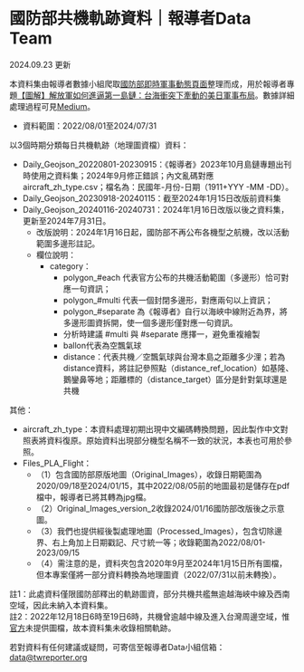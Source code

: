 # 國防部共機軌跡資料｜報導者Data Team
2024.09.23 更新

本資料集由報導者數據小組爬取<a href="https://www.mnd.gov.tw/PublishTable.aspx?Types=%E5%8D%B3%E6%99%82%E8%BB%8D%E4%BA%8B%E5%8B%95%E6%85%8B&title=%E5%9C%8B%E9%98%B2%E6%B6%88%E6%81%AF">國防部即時軍事動態頁面</a>整理而成，用於報導者專題<a href="https://www.mnd.gov.tw/PublishTable.aspx?Types=%E5%8D%B3%E6%99%82%E8%BB%8D%E4%BA%8B%E5%8B%95%E6%85%8B&title=%E5%9C%8B%E9%98%B2%E6%B6%88%E6%81%AF](https://www.twreporter.org/a/taiwanyuji-first-island-chain-military-movement-multimedia)https://www.twreporter.org/a/taiwanyuji-first-island-chain-military-movement-multimedia">【圖解】解放軍如何進逼第一島鏈：台海衝突下牽動的美日軍事布局</a>。數據詳細處理過程可見[Medium](https://medium.com/twreporter/13b10f9a1c81)。

- 資料範圍：2022/08/01至2024/07/31

以3個時期分類每日共機軌跡（地理圖資檔）資料：
- Daily_Geojson_20220801-20230915：《報導者》2023年10月島鏈專題出刊時使用之資料集；2024年9月修正錯誤；內文亂碼對應aircraft_zh_type.csv；檔名為：民國年-月份-日期（1911+YYY -MM -DD）。
- Daily_Geojson_20230918-20240115：截至2024年1月15日改版前資料集
- Daily_Geojson_20240116-20240731：2024年1月16日改版以後之資料集，更新至2024年7月31日。
    - 改版說明：2024年1月16日起，國防部不再公布各機型之航機，改以活動範圍多邊形註記。
    - 欄位說明：
        - category：
            - polygon_#each 代表官方公布的共機活動範圍（多邊形）恰可對應一句資訊；
            - polygon_#multi 代表一個封閉多邊形，對應兩句以上資訊；
            - polygon_#separate 為《報導者》自行以海峽中線附近為界，將多邊形圖資拆開，使一個多邊形僅對應一句資訊。
            - 分析時建議 #multi 與 #separate 應擇一，避免重複繪製
            - ballon代表為空飄氣球
            - distance：代表共機／空飄氣球與台灣本島之距離多少浬；若為distance資料，將註記參照點（distance_ref_location）如基隆、鵝鑾鼻等地；距離標的（distance_target）區分是針對氣球還是共機

其他：
- aircraft_zh_type：本資料處理初期出現中文編碼轉換問題，因此製作中文對照表將資料復原。原始資料出現部分機型名稱不一致的狀況，本表也可用於參照。
- Files_PLA_Flight：
    - （1）包含國防部原版地圖（Original_Images），收錄日期範圍為2020/09/18至2024/01/15，其中2022/08/05前的地圖最初是儲存在pdf檔中，報導者已將其轉為jpg檔。
    - （2）Original_Images_version_2收錄2024/01/16國防部改版後之示意圖。
    - （3）我們也提供經後製處理地圖（Processed_Images），包含切除邊界、右上角加上日期戳記、尺寸統一等；收錄範圍為2022/08/01-2023/09/15
    - （4）需注意的是，資料夾包含2020年9月至2024年1月15日所有圖檔，但本專案僅將一部分資料轉換為地理圖資（2022/07/31以前未轉換）。


註1：此處資料僅限國防部釋出的軌跡圖資，部分共機共艦無逾越海峽中線及西南空域，因此未納入本資料集。<br>
註2：2022年12月18日6時至19日6時，共機曾逾越中線及進入台灣周邊空域，惟<a href="https://www.mnd.gov.tw/Publish.aspx?p=80819">官方</a>未提供圖檔，故本資料集未收錄相關軌跡。

若對資料有任何建議或疑問，可寄信至報導者Data小組信箱：data@twreporter.org
